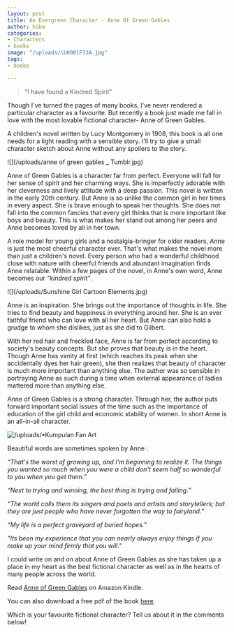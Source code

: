 ```yaml
---
layout: post
title: An Evergreen Character - Anne Of Green Gables
author: hiba
categories:
- Characters
- books
image: "/uploads/\U0001F33A.jpg"
tags:
- books

---
```

> “I have found a Kindred Spirit”

Though  I've turned the pages of many books, I've never rendered a particular character as a favourite. But recently a book just made me fall in love with the most lovable fictional character- Anne of Green Gables.

A children's novel written by Lucy Montgomery in 1908, this book is all one needs for a light reading with a sensible story. I'll try to give a small character sketch about Anne without any spoilers to the story.

![](/uploads/anne of green  gables _ Tumblr.jpg)

Anne of Green Gables is a character far from perfect. Everyone will fall for her sense of spirit and her charming ways. She is imperfectly adorable with her cleverness and lively attitude with a deep passion. This novel is written in the early 20th century. But Anne is so unlike the common girl in her times in every aspect. She is brave enough to speak her thoughts. She does not fall into the common fancies that every girl thinks that is more important like boys and beauty. This is what makes her stand out among her peers and Anne becomes loved by all in her town. 

A role model for young girls and a nostalgia-bringer for older readers, Anne is just the most cheerful character ever. That's what makes the novel more than just a children's novel. Every person who had a wonderful childhood close with nature with cheerful friends and abundant imagination finds Anne relatable. Within a few pages of the novel, in Anne's own word, Anne becomes our _"kindred spirit"_.

![](/uploads/Sunshine Girl Cartoon Elements.jpg)

Anne is an inspiration. She brings out the importance of thoughts in life. She tries to find beauty and happiness in everything around her. She is an ever faithful friend who can love with all her heart. But Anne can also hold a grudge to whom she dislikes, just as she did to Gilbert.

With her red hair and freckled face, Anne is far from perfect according to society's beauty concepts. But she proves that beauty is in the heart. Though Anne has vanity at first (which reaches its peak when she accidentally dyes her hair green), she then realizes that beauty of character is much more important than anything else. The author was so sensible in portraying Anne as such during a time when external appearance of ladies mattered more than anything else.

Anne of Green Gables is a strong character. Through her, the author puts forward important social issues of the time such as the importance of education of the girl child and economic stability of women. In  short Anne is an all-in-all character.

![/uploads/•Kumpulan Fan Art ](https://app.forestry.io/sites/fk1-wacxdaotlw/body-media//uploads/%E2%80%A2Kumpulan%20Fan%20Art%20__%20Untuk%20sampul%20wattpad%E2%80%A2.jpg)

Beautiful words are sometimes spoken by Anne :

_“That's the worst of growing up, and I'm beginning to realize it. The things you wanted so much when you were a child don't seem half so wonderful to you when you get them.”_

_“Next to trying and winning, the best thing is trying and failing.”_

_“The world calls them its singers and poets and artists and storytellers; but they are just people who have never forgotten the way to fairyland.”_

_“My life is a perfect graveyard of buried hopes.”_

_"Its been my experience that you can nearly always enjoy things if you make up your mind firmly that you will."_

I could write on and on about Anne of Green Gables as she has taken up a place in my heart as the best fictional character as well as in the hearts of many people across the world.

Read [Anne of Green Gables](https://www.amazon.com/Anne-Green-Gables-AmazonClassics-Montgomery-ebook/dp/B073QRGDCW) on Amazon Kindle.

You can also download a free pdf of the book [here](https://www.planetebook.com/anne-of-green-gables/).

Which is your favourite fictional character? Tell us about it in the comments below!